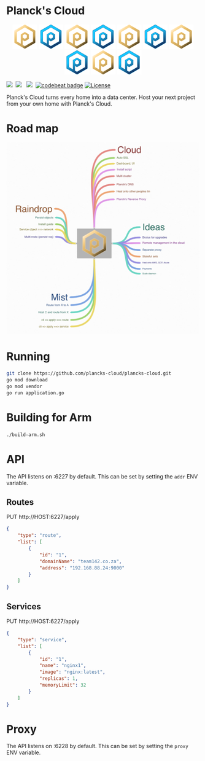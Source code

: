 # Planck's Cloud

<p align="center">
  <img src="docs/logo.png" width="64px" />
  <img src="docs/logob.png" width="64px" />
  <img src="docs/logo.png" width="64px" />
  <img src="docs/logob.png" width="64px" />
  <img src="docs/logo.png" width="64px" />
  <img src="docs/logob.png" width="64px" />
  <img src="docs/logo.png" width="64px" />
  <img src="docs/logob.png" width="64px" />
  <img src="docs/logo.png" width="64px" />
  <img src="docs/logob.png" width="64px" />
</p>

  

<img src="https://travis-ci.org/plancks-cloud/plancks-cloud.svg?branch=master" />&nbsp;
<img src="https://goreportcard.com/badge/github.com/plancks-cloud/plancks-cloud"> &nbsp;
<a href="https://codeclimate.com/github/plancks-cloud/plancks-cloud/maintainability"><img src="https://api.codeclimate.com/v1/badges/81aff827de3938808c2d/maintainability" /></a>&nbsp;
[![codebeat badge](https://codebeat.co/badges/25407218-e856-4f5e-ac7c-9d045dc0fe5a)](https://codebeat.co/projects/github-com-plancks-cloud-plancks-cloud-master)
[![License](http://img.shields.io/:license-mit-blue.svg?style=flat)](http://badges.mit-license.org)


Planck's Cloud turns every home into a data center. Host your next project from your own home with Planck's Cloud.

# Road map

 <img src="docs/pc-plan.png" />

# Running

```bash
git clone https://github.com/plancks-cloud/plancks-cloud.git
go mod download
go mod vendor
go run application.go

```

# Building for Arm

```bash
./build-arm.sh
```

# API

The API listens on :6227 by default. This can be set by setting the `addr` ENV variable.

## Routes
PUT http://HOST:6227/apply
```json
{
	"type": "route",
	"list": [
		{
			"id": "1",
			"domainName": "team142.co.za",
			"address": "192.168.88.24:9000"
		}		
	]
}
```

## Services
PUT http://HOST:6227/apply
```json
{
	"type": "service",
	"list": [
		{
			"id": "1",
			"name": "nginx1",
			"image": "nginx:latest",
			"replicas": 1,
			"memoryLimit": 32
		}		
	]
}
```

# Proxy

The API listens on :6228 by default. This can be set by setting the `proxy` ENV variable.

